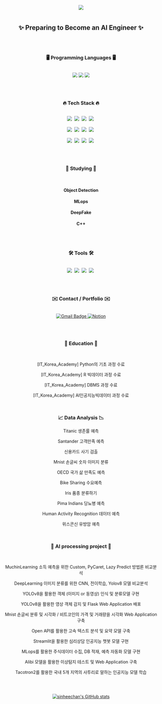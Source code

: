 <div align="center">
  <img src="https://github.com/sinheechan/sinheechan/assets/147711497/2b2ed3fc-bf74-472e-9401-8dc09be2b116" />
</div> 

<br/>

<h2 align="center"> ✨  Preparing to Become an AI Engineer  ✨</h2>

<br/><br/>

<h3 align="center">🖥️  Programming Languages  🖥️</h3>

<br/>

<div align="center">
  <img src="https://img.shields.io/badge/python%20-%2314354C.svg?style=for-the-badge&logo=Python&logoColor=white"/>
  <img src="https://img.shields.io/badge/MySQL-F5C300?style=for-the-badge&logo=MySQL&logoColor=black"/>
  <img src="https://img.shields.io/badge/R-007AFF?style=for-the-badge&logo=R&logoColor=white"/>
</div>

<br /><br />

<h3 align="center">🔥  Tech Stack  🔥</h3>

<br/>

<div align="center">
  <img src="https://img.shields.io/badge/pandas-150458.svg?style=for-the-badge&logo=pandas&logoColor=white" />&nbsp
  <img src="https://img.shields.io/badge/numpy-4d77cf.svg?style=for-the-badge&logo=numpy&logoColor=white" />&nbsp
  <img src="https://img.shields.io/badge/Matplotlib-11557c.svg?style=for-the-badge&logo=Matplotlib&logoColor=white" />&nbsp
  <img src="https://img.shields.io/badge/Seaborn-3670A0?style=for-the-badge&logo=Seaborn&logoColor=ffdd54" />&nbsp
</div>

<br/>

<div align="center">
  <img src="https://img.shields.io/badge/scikitlearn-20232a.svg?style=for-the-badge&logo=scikitlearn&logoColor=61DAFB" />&nbsp
  <img src="https://img.shields.io/badge/tensorflow-E34F26.svg?style=for-the-badge&logo=tensorflow&logoColor=white" />&nbsp
  <img src="https://img.shields.io/badge/pytorch-FF4154.svg?style=for-the-badge&logo=pytorch&logoColor=white" />&nbsp
  <img src="https://img.shields.io/badge/keras-c14438.svg?style=for-the-badge&logo=keras&logoColor=white" />&nbsp
</div>

<br/>

<div align="center">
  <img src="https://img.shields.io/badge/flask-20232a.svg?style=for-the-badge&logo=flask&logoColor=white" />&nbsp
  <img src="https://img.shields.io/badge/streamlit-c14438.svg?style=for-the-badge&logo=streamlit&logoColor=white" />&nbsp
  <img src="https://img.shields.io/badge/Ultralytics-007ACC.svg?style=for-the-badge&logo=Ultralytics&logoColor=white" />&nbsp
  <img src="https://img.shields.io/badge/MLops-1daabb.svg?style=for-the-badge&logo=MLops&logoColor=white" />&nbsp
</div>

<br /><br />

<h3 align="center">📙  Studying  📙</h3>

<br />

<div align="center">
<h4> Object Detection <h4>
<h4> MLops <h4>
<h4> DeepFake <h4>
<h4> C++ <h4>

<br /><br />

<h3 align="center">🛠 Tools 🛠</h3>

<br />

<div align="center">
  <img src="https://img.shields.io/badge/github-20232a.svg?style=for-the-badge&logo=github&logoColor=white" />&nbsp
  <img src="https://img.shields.io/badge/VSCode-2C2C32.svg?style=for-the-badge&logo=visual-studio-code&logoColor=22ABF3" />&nbsp
  <img src="https://img.shields.io/badge/jupyter-2C2C32.svg?style=for-the-badge&logo=jupyter&logoColor=F37726" />&nbsp
  <img src="https://img.shields.io/badge/dbeaver-2C2C32.svg?style=for-the-badge&logo=dbeaver&logoColor=F37726" />&nbsp

</div>
  
<br /><br />

<h3 align="center">✉️  Contact / Portfolio  ✉️</h3>

<br/>

  <div align="center">
  <a href="mailto:gmlcks0905@gmail.com" target="_blank">
  <img src="https://img.shields.io/badge/gmlcks0905%40gmail.com-c14438?style=for-the-badge&logo=Gmail&logoColor=white" alt="Gmail Badge">
</a> 
  <a href="https://noon-lynx-02e.notion.site/ae6a8cd765ef46669580fd863ef9b37c?pvs=4" target="_blank">
  <img src="https://img.shields.io/badge/Notion-d9d9d9.svg?style=for-the-badge&logo=Notion&logoColor=black" alt="Notion">
</a>

<br /><br />

<h3 align="center">🚩  Education   🚩</h3>

<br/>

  [IT_Korea_Academy] Python의 기초 과정 수료
  
  [IT_Korea_Academy] R 빅데이터 과정 수료 
  
  [IT_Korea_Academy] DBMS 과정 수료
  
  [IT_Korea_Academy] AI인공지능빅데이터 과정 수료

<br/>

<h3 align="center">📈  Data Analysis  📉</h3>

  Titanic 생존률 예측 

  Santander 고객만족 예측

  신용카드 사기 검출

  Mnist 손글씨 숫자 이미지 분류

  OECD 국가 삶 만족도 예측

  Bike Sharing 수요예측

  Iris 품종 분류하기

  Pima Indians 당뇨병 예측

  Human Activity Recognition 데이터 예측

  위스콘신 유방암 예측
  
<br/>

<h3 align="center">🤖  AI processing project  🤖</h3>

<br/>

  MuchinLearning 소득 예측을 위한 Custom, PyCaret, Lazy Predict 방법론 비교분석
  
  DeepLearning 이미지 분류를 위한 CNN, 전이학습, Yolov8 모델 비교분석
  
  YOLOv8을 활용한 객체 (이미지 or 동영상) 인식 및 분류모델 구현
  
  YOLOv8을 활용한 영상 객체 감지 및 Flask Web Application 배포
  
  Mnist 손글씨 분류 및 시각화 / 비트코인의 가격 및 거래량을 시각화 Web Application 구축
  
  Open API를 활용한 고속 텍스트 분석 및 요약 모델 구축
  
  Streamlit을 활용한 심리상담 인공지능 챗봇 모델 구현
  
  MLops를 활용한 주식데이터 수집, DB 적재, 예측 자동화 모델 구현

  Alibi 모델을 활용한 이상탐지 테스트 및 Web Application 구축 

  Tacotron2를 활용한 국내 5개 지역의 사투리로 말하는 인공지능 모델 학습

<br /><br />

[![sinheechan's GitHub stats](https://github-readme-stats.vercel.app/api?username=sinheechan&theme=react&show_icons=true&hide=contribs,prs&cache_seconds=1800)](https://github.com/sinheechan)
